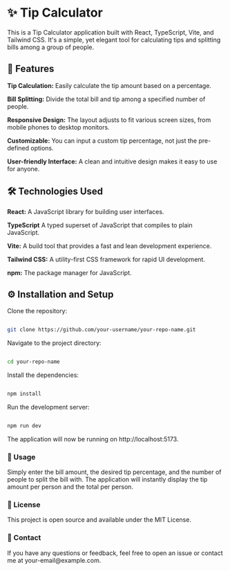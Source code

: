 <h1>✨ Tip Calculator</h1>
<p>This is a Tip Calculator application built with React, TypeScript, Vite, and Tailwind CSS. It's a simple, yet elegant tool for calculating tips and splitting bills among a group of people.</p>

<h2>🚀 Features</h2>
<strong>Tip Calculation:</strong> Easily calculate the tip amount based on a percentage.

<strong>Bill Splitting:</strong> Divide the total bill and tip among a specified number of people.

<strong>Responsive Design:</strong> The layout adjusts to fit various screen sizes, from mobile phones to desktop monitors.

<strong>Customizable:</strong> You can input a custom tip percentage, not just the pre-defined options.

<strong>User-friendly Interface:</strong> A clean and intuitive design makes it easy to use for anyone.

<h2>🛠️ Technologies Used</h2>
<strong>React:</strong> A JavaScript library for building user interfaces.

<strong>TypeScript</strong> A typed superset of JavaScript that compiles to plain JavaScript.

<strong>Vite:</strong> A build tool that provides a fast and lean development experience.

<strong>Tailwind CSS:</strong> A utility-first CSS framework for rapid UI development.

<strong>npm:</strong> The package manager for JavaScript.

<h2>⚙️ Installation and Setup</h2>
Clone the repository:

```Bash

git clone https://github.com/your-username/your-repo-name.git
```
Navigate to the project directory:

```Bash

cd your-repo-name
```
Install the dependencies:

```Bash

npm install
```
Run the development server:

```Bash

npm run dev
```
The application will now be running on http://localhost:5173.

<h3>📝 Usage</h3>
Simply enter the bill amount, the desired tip percentage, and the number of people to split the bill with. The application will instantly display the tip amount per person and the total per person.

<h3>📜 License</h3>
This project is open source and available under the MIT License.

<h3>📧 Contact</h3>
If you have any questions or feedback, feel free to open an issue or contact me at your-email@example.com.
